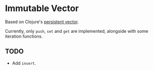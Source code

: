 # Immutable Vector

Based on Clojure's [persistent vector](https://hypirion.com/musings/understanding-persistent-vector-pt-1).

Currently, only `push`, `set` and `get` are implemented, alongside with some iteration functions.

## TODO

- Add `insert`.